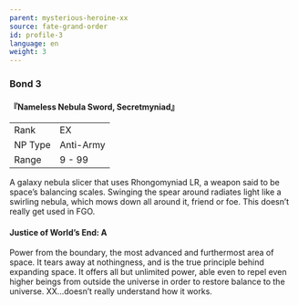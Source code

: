 ```yaml
---
parent: mysterious-heroine-xx
source: fate-grand-order
id: profile-3
language: en
weight: 3
---
```


### Bond 3

#### 『Nameless Nebula Sword, Secretmyniad』

<table>
  <tr><td>Rank</td><td>EX</td></tr>
  <tr><td>NP Type</td><td>Anti-Army</td></tr>
  <tr><td>Range</td><td>9 - 99</td></tr>
</table>

A galaxy nebula slicer that uses Rhongomyniad LR, a weapon said to be space’s balancing scales. Swinging the spear around radiates light like a swirling nebula, which mows down all around it, friend or foe. This doesn’t really get used in FGO.

#### Justice of World’s End: A

Power from the boundary, the most advanced and furthermost area of space. It tears away at nothingness, and is the true principle behind expanding space. It offers all but unlimited power, able even to repel even higher beings from outside the universe in order to restore balance to the universe. XX…doesn’t really understand how it works.
